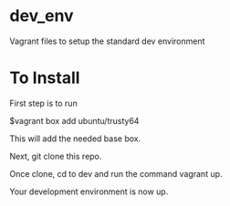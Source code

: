 dev_env
=======

Vagrant files to setup the standard dev environment 



To Install
=========

First step is to run
  
  $vagrant box add ubuntu/trusty64

This will add the needed base box.

Next, git clone this repo.

Once clone, cd to dev and run the command vagrant up. 

Your development environment is now up.
